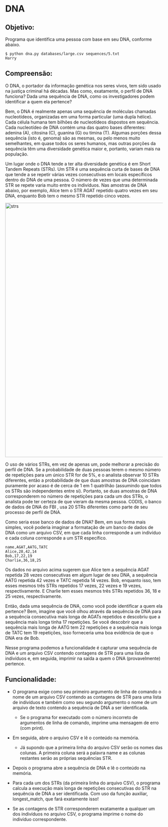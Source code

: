 # DNA

## Objetivo:

Programa que identifica uma pessoa com base em seu DNA, conforme abaixo.

	$ python dna.py databases/large.csv sequences/5.txt
	Harry

## Compreensão:

O DNA, o portador da informação genética nos seres vivos, tem sido usado na justiça criminal há décadas. Mas como, exatamente, o perfil de DNA funciona? Dada uma sequência de DNA, como os investigadores podem identificar a quem ela pertence?

Bem, o DNA é realmente apenas uma sequência de moléculas chamadas nucleotídeos, organizadas em uma forma particular (uma dupla hélice). Cada célula humana tem bilhões de nucleotídeos dispostos em sequência. Cada nucleotídeo de DNA contém uma das quatro bases diferentes: adenina (A), citosina (C), guanina (G) ou timina (T). Algumas porções dessa sequência (isto é, genoma) são as mesmas, ou pelo menos muito semelhantes, em quase todos os seres humanos, mas outras porções da sequência têm uma diversidade genética maior e, portanto, variam mais na população.

Um lugar onde o DNA tende a ter alta diversidade genética é em Short Tandem Repeats (STRs). Um STR é uma sequência curta de bases de DNA que tende a se repetir várias vezes consecutivas em locais específicos dentro do DNA de uma pessoa. O número de vezes que uma determinada STR se repete varia muito entre os indivíduos. Nas amostras de DNA abaixo, por exemplo, Alice tem o STR AGAT repetido quatro vezes em seu DNA, enquanto Bob tem o mesmo STR repetido cinco vezes.

<img width="811" alt="strs" src="https://user-images.githubusercontent.com/98659450/195481682-4e5c6848-94bb-4741-8940-adb86cfb5d85.png">

O uso de vários STRs, em vez de apenas um, pode melhorar a precisão do perfil de DNA. Se a probabilidade de duas pessoas terem o mesmo número de repetições para um único STR for de 5%, e o analista observar 10 STRs diferentes, então a probabilidade de que duas amostras de DNA coincidam puramente por acaso é de cerca de 1 em 1 quatrilhão (assumindo que todos os STRs são independentes entre si). Portanto, se duas amostras de DNA corresponderem no número de repetições para cada um dos STRs, o analista pode ter certeza de que vieram da mesma pessoa. CODIS, o banco de dados de DNA do FBI , usa 20 STRs diferentes como parte de seu processo de perfil de DNA.

Como seria esse banco de dados de DNA? Bem, em sua forma mais simples, você poderia imaginar a formatação de um banco de dados de DNA como um arquivo CSV, em que cada linha corresponde a um indivíduo e cada coluna corresponde a um STR específico.

	name,AGAT,AATG,TATC
	Alice,28,42,14
	Bob,17,22,19
	Charlie,36,18,25

Os dados no arquivo acima sugerem que Alice tem a sequência AGAT repetida 28 vezes consecutivas em algum lugar de seu DNA, a sequência AATG repetida 42 vezes e TATC repetida 14 vezes. Bob, enquanto isso, tem esses mesmos três STRs repetidos 17 vezes, 22 vezes e 19 vezes, respectivamente. E Charlie tem esses mesmos três STRs repetidos 36, 18 e 25 vezes, respectivamente.

Então, dada uma sequência de DNA, como você pode identificar a quem ela pertence? Bem, imagine que você olhou através da sequência de DNA para a sequência consecutiva mais longa de AGATs repetidos e descobriu que a sequência mais longa tinha 17 repetições. Se você descobrir que a sequência mais longa de AATG tem 22 repetições e a sequência mais longa de TATC tem 19 repetições, isso forneceria uma boa evidência de que o DNA era de Bob. 

Nesse programa podemos a funcionalidade é capturar uma sequência de DNA e um arquivo CSV contendo contagens de STR para uma lista de indivíduos e, em seguida, imprimir na saída a quem o DNA (provavelmente) pertence.

## Funcionalidade:

 * O programa exige como seu primeiro argumento de linha de comando o nome de um arquivo CSV contendo as contagens de STR para uma lista de indivíduos e também como seu segundo argumento o nome de um arquivo de texto contendo a sequência de DNA a ser identificada.

	- Se o programa for executado com o número incorreto de argumentos de linha de comando, imprime uma mensagem de erro (com print). 

 * Em seguida, abre o arquivo CSV e lê o conteúdo na memória.
	- Já supondo que a primeira linha do arquivo CSV serão os nomes das colunas. A primeira coluna será a palavra name e as colunas restantes serão as próprias sequências STR.

 * Depois o programa abre a sequência de DNA e lê o conteúdo na memória.

 * Para cada um dos STRs (da primeira linha do arquivo CSV), o programa calcula a execução mais longa de repetições consecutivas do STR na sequência de DNA a ser identificada. Com uso da função auxiliar, longest_match, que fará exatamente isso!

 * Se as contagens de STR corresponderem exatamente a qualquer um dos indivíduos no arquivo CSV, o programa imprime o nome do indivíduo correspondente.